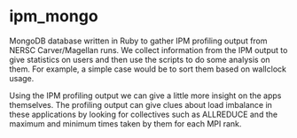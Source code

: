 ipm_mongo
=========

MongoDB database written in Ruby to gather IPM profiling output from NERSC Carver/Magellan runs. 
We collect information from the IPM output to give statistics on users and then use the scripts to do some analysis on them. For example, a simple case would be to sort them based on wallclock usage. 

Using the IPM profiling output we can give a little more insight on the apps themselves. The profiling output can give clues about load imbalance in these applications by looking for collectives such as ALLREDUCE and the maximum and minimum times taken by them for each MPI rank.


